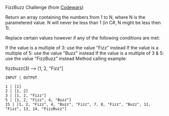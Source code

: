 FizzBuzz Challenge (from [Codewars](https://www.codewars.com/kata/5300901726d12b80e8000498/ruby))

Return an array containing the numbers from 1 to N, where N is the parametered value. N will never be less than 1 (in C#, N might be less then 1).

Replace certain values however if any of the following conditions are met:

If the value is a multiple of 3: use the value "Fizz" instead
If the value is a multiple of 5: use the value "Buzz" instead
If the value is a multiple of 3 & 5: use the value "FizzBuzz" instead
Method calling example:

fizzbuzz(3) -->  [1, 2, "Fizz"]
 
 ```
INPUT | OUTPUT

1 | [1]
2 | [1, 2]
3 | [1, 2, "Fizz"]
5 | [1, 2, "Fizz", 4, "Buzz"]
15 | [1, 2, "Fizz", 4, "Buzz", "Fizz", 7, 8, "Fizz", "Buzz", 11, "Fizz", 13, 14, "FizzBuzz"]
```
